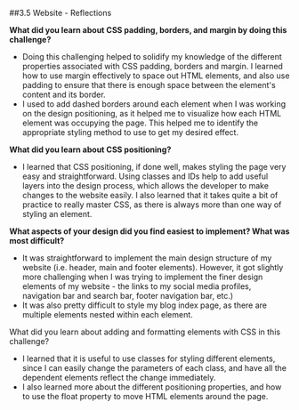 ##3.5 Website - Reflections


__What did you learn about CSS padding, borders, and margin by doing this challenge?__
- Doing this challenging helped to solidify my knowledge of the different properties associated with CSS padding, borders and margin. I learned how to use margin effectively to space out HTML elements, and also use padding to ensure that there is enough space between the element's content and its border. 
- I used to add dashed borders around each element when I was working on the design positioning, as it helped me to visualize how each HTML element was occupying the page. This helped me to identify the appropriate styling method to use to get my desired effect.

__What did you learn about CSS positioning?__
- I learned that CSS positioning, if done well, makes styling the page very easy and straightforward. Using classes and IDs help to add useful layers into the design process, which allows the developer to make changes to the website easily. I also learned that it takes quite a bit of practice to really master CSS, as there is always more than one way of styling an element.

__What aspects of your design did you find easiest to implement? What was most difficult?__
- It was straightforward to implement the main design structure of my website (i.e. header, main and footer elements). However, it got slightly more challenging when I was trying to implement the finer design elements of my website - the links to my social media profiles, navigation bar and search bar, footer navigation bar, etc.) 
- It was also pretty difficult to style my blog index page, as there are multiple elements nested within each element. 

What did you learn about adding and formatting elements with CSS in this challenge?
- I learned that it is useful to use classes for styling different elements, since I can easily change the parameters of each class, and have all the dependent elements reflect the change immediately.
- I also learned more about the different positioning properties, and how to use the float property to move HTML elements around the page. 
